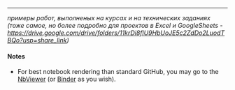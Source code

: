
---
*примеры работ, выполненых на курсах и на технических заданиях*
*(тоже самое, но более подробно для проектов в Excel и GoogleSheets - https://drive.google.com/drive/folders/11krDi8flU9HbUoJE5c2ZdDo2LuodTBQo?usp=share_link)*




#### Notes
- For best notebook rendering than standard GitHub, you may go to the [NbViewer](https://nbviewer.jupyter.org/) (or [Binder](https://mybinder.org/) as you wish).
